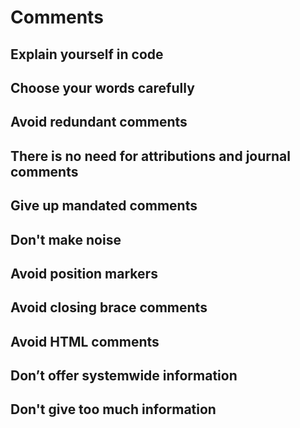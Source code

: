 # Comments

## Explain yourself in code

## Choose your words carefully

## Avoid redundant comments

## There is no need for attributions and journal comments

## Give up mandated comments

## Don't make noise

## Avoid position markers

## Avoid closing brace comments

## Avoid HTML comments

## Don’t offer systemwide information

## Don't give too much information

